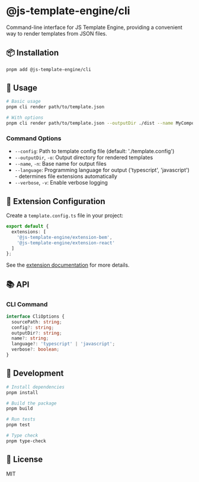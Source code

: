 # @js-template-engine/cli

Command-line interface for JS Template Engine, providing a convenient way to render templates from JSON files.

## 📦 Installation

```bash
pnpm add @js-template-engine/cli
```

## 🚀 Usage

```bash
# Basic usage
pnpm cli render path/to/template.json

# With options
pnpm cli render path/to/template.json --outputDir ./dist --name MyComponent --language typescript
```

### Command Options

- `--config`: Path to template config file (default: './template.config')
- `--outputDir`, `-o`: Output directory for rendered templates
- `--name`, `-n`: Base name for output files
- `--language`: Programming language for output ('typescript', 'javascript') - determines file extensions automatically
- `--verbose`, `-v`: Enable verbose logging

## 🔌 Extension Configuration

Create a `template.config.ts` file in your project:

```typescript
export default {
  extensions: [
    '@js-template-engine/extension-bem',
    '@js-template-engine/extension-react'
  ]
};
```

See the [extension documentation](../../README.md#-using-extensions) for more details.

## 📚 API

### CLI Command

```typescript
interface CliOptions {
  sourcePath: string;
  config?: string;
  outputDir?: string;
  name?: string;
  language?: 'typescript' | 'javascript';
  verbose?: boolean;
}
```

## 🔧 Development

```bash
# Install dependencies
pnpm install

# Build the package
pnpm build

# Run tests
pnpm test

# Type check
pnpm type-check
```

## 📝 License

MIT 